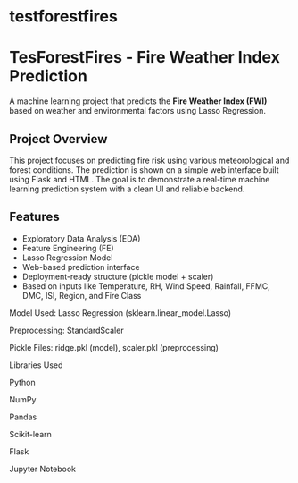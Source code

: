 # testforestfires

#  TesForestFires - Fire Weather Index Prediction

A machine learning project that predicts the **Fire Weather Index (FWI)** based on weather and environmental factors using Lasso Regression.

## Project Overview

This project focuses on predicting fire risk using various meteorological and forest conditions. The prediction is shown on a simple web interface built using Flask and HTML. The goal is to demonstrate a real-time machine learning prediction system with a clean UI and reliable backend.

## Features

- Exploratory Data Analysis (EDA)
- Feature Engineering (FE)
- Lasso Regression Model
- Web-based prediction interface
- Deployment-ready structure (pickle model + scaler)
- Based on inputs like Temperature, RH, Wind Speed, Rainfall, FFMC, DMC, ISI, Region, and Fire Class

Model Used: Lasso Regression (sklearn.linear_model.Lasso)

Preprocessing: StandardScaler

Pickle Files: ridge.pkl (model), scaler.pkl (preprocessing)

 Libraries Used

Python

NumPy

Pandas

Scikit-learn

Flask

Jupyter Notebook
